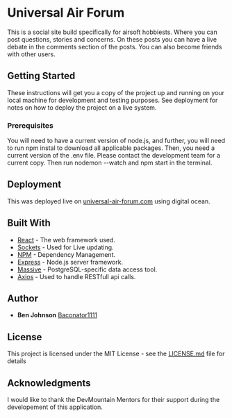 # Universal Air Forum

This is a social site build specifically for airsoft hobbiests. Where you can post questions, stories and concerns. On these posts you can have a live debate in the comments section of the posts. You can also become friends with other users.

## Getting Started

These instructions will get you a copy of the project up and running on your local machine for development and testing purposes. See deployment for notes on how to deploy the project on a live system.

### Prerequisites

You will need to have a current version of node.js, and further, you will need to run npm instal to download all applicable packages. Then, you need a current version of the .env file. Please contact the development team for a current copy. Then run nodemon --watch and npm start in the terminal.

## Deployment

This was deployed live on [universal-air-forum.com](https://www.universal-air-forum.com) using digital ocean.

## Built With

* [React](https://reactjs.org/) - The web framework used.
* [Sockets](https://socket.io/) - Used for Live updating.
* [NPM](https://www.npmjs.com/) - Dependency Management.
* [Express](https://expressjs.com/) - Node.js server framework.
* [Massive](https://massive-js.readthedocs.io/en/v2/) - PostgreSQL-specific data access tool.
* [Axios](https://www.npmjs.com/package/axios) - Used to handle RESTfull api calls.

## Author

* **Ben Johnson** [Baconator1111](https://github.com/Baconator1111)

## License

This project is licensed under the MIT License - see the [LICENSE.md](LICENSE.md) file for details

## Acknowledgments

I would like to thank the DevMountain Mentors for their support during the developement of this application.

